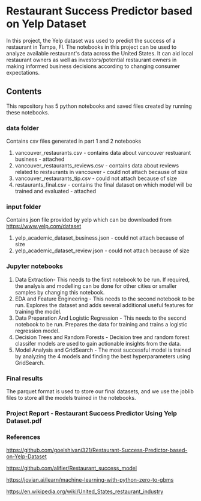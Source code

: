 # Restaurant Success Predictor based on Yelp Dataset
In this project, the Yelp dataset was used to predict the success of a restaurant in Tampa, Fl. The notebooks in this project can be used to analyze available restaurant's data across the United States. It can aid local restaurant owners as well as investors/potential restaurant owners in making informed business decisions according to changing consumer expectations.

## Contents
This repository has 5 python notebooks and saved files created by running these notebooks. 

### data folder 
Contains csv files generated in part 1 and 2 notebooks
1. vancouver_restaurants.csv - contains data about vancouver restuarant business - attached
2. vancouver_restaurants_reviews.csv - contains data about reviews related to restaurants in vancouver - could not attach because of size
3. vancouver_restaurants_tip.csv - could not attach because of size
4. restaurants_final.csv - contains the final dataset on which model will be trained and evaluated - attached 

### input folder
Contains json file provided by yelp which can be downloaded from https://www.yelp.com/dataset
1. yelp_academic_dataset_business.json - could not attach because of size
2. yelp_academic_dataset_review.json - could not attach because of size

### Jupyter notebooks
1. Data Extraction- This needs to the first notebook to be run. If required, the analysis and modelling can be done for other cities or smaller samples by changing this notebook.
2. EDA and Feature Engineering - This needs to the second notebook to be run. Explores the dataset and adds several additional useful features for training the model.
3. Data Preparation And Logistic Regression - This needs to the second notebook to be run. Prepares the data for training and trains a logistic regression model.
4. Decision Trees and Random Forests - Decision tree and random forest classifer models are used to gain actionable insights from the data.
5. Model Analysis and GridSearch  - The most successful model is trained by analyzing the 4 models and finding the best hyperparameters using GridSearch.

### Final results
The parquet format is used to store our final datasets, and we use the joblib files to store all the models trained in the notebooks.

### Project Report - Restaurant Success Predictor Using Yelp Dataset.pdf

### References
https://github.com/goelshivani321/Restaurant-Success-Predictor-based-on-Yelp-Dataset

https://github.com/alifier/Restaurant_success_model

https://jovian.ai/learn/machine-learning-with-python-zero-to-gbms

https://en.wikipedia.org/wiki/United_States_restaurant_industry
